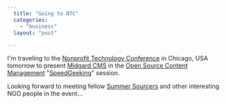 ```yaml
---
  title: "Going to NTC"
  categories: 
    - "business"
  layout: "post"

---
```

I'm traveling to the [Nonprofit Technology Conference][1] in Chicago, USA tomorrow to present [Midgard CMS][5] in the [Open Source Content Management][2] "[SpeedGeeking][3]" session.

Looking forward to meeting fellow [Summer Sourcers][4] and other interesting NGO people in the event...

[1]: http://www.nten.org/ntc
[2]: http://www.nten.org/ntc-2005-opensource
[3]: http://wiki.advocacydev.org/cgi-bin/wiki.pl?SpeedGeeking
[4]: http://www.tacticaltech.org/summersource
[5]: http://www.midgard-project.org/
